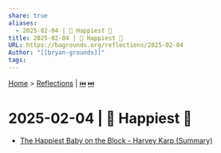 ```yaml
---
share: true
aliases:
  - 2025-02-04 | 👶 Happiest 🤫
title: 2025-02-04 | 👶 Happiest 🤫
URL: https://bagrounds.org/reflections/2025-02-04
Author: "[[bryan-grounds]]"
tags: 
---
```

[Home](../index.md) > [Reflections](./index.md) | [⏮️](./2025-02-02.md) [⏭️](./2025-02-15.md)  
# 2025-02-04 | 👶 Happiest 🤫  
- [The Happiest Baby on the Block - Harvey Karp (Summary)](../videos/the-happiest-baby-on-the-block-harvey-karp-summary.md)  
